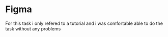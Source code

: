 # Figma
For this task i only refered to a tutorial and i was comfortable able to do the task without any problems
